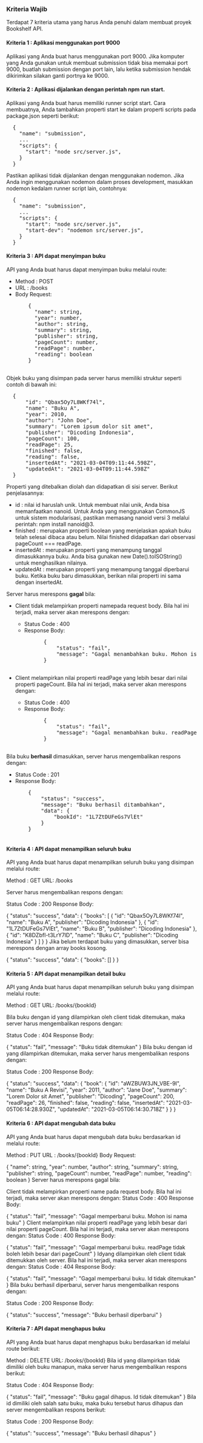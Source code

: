 ### Kriteria Wajib
Terdapat 7 kriteria utama yang harus Anda penuhi dalam membuat proyek Bookshelf API.

#### Kriteria 1 : Aplikasi menggunakan port 9000
Aplikasi yang Anda buat harus menggunakan port 9000. Jika komputer yang Anda gunakan untuk membuat submission tidak bisa memakai port 9000,  buatlah submission dengan port lain, lalu ketika submission hendak dikirimkan silakan ganti portnya ke 9000.

#### Kriteria 2 : Aplikasi dijalankan dengan perintah npm run start.
Aplikasi yang Anda buat harus memiliki runner script start. Cara membuatnya, Anda tambahkan properti start ke dalam properti scripts pada package.json seperti berikut:
<pre>
  {
    "name": "submission",
    ...
    "scripts": {
      "start": "node src/server.js",
    }
  }
</pre>

Pastikan aplikasi tidak dijalankan dengan menggunakan nodemon. Jika Anda ingin menggunakan nodemon dalam proses development, masukkan nodemon kedalam runner script lain, contohnya:
<pre>
  {
    "name": "submission",
    ...
    "scripts": {
      "start": "node src/server.js",
      "start-dev": "nodemon src/server.js",
    }
  }
</pre>

#### Kriteria 3 : API dapat menyimpan buku
API yang Anda buat harus dapat menyimpan buku melalui route:
<ul>
  <li>Method : POST</li>
  <li>URL : /books</li>
  <li>Body Request:</li>
  <pre>
    {
      "name": string,
      "year": number,
      "author": string,
      "summary": string,
      "publisher": string,
      "pageCount": number,
      "readPage": number,
      "reading": boolean
    }
  </pre>
</ul>

Objek buku yang disimpan pada server harus memiliki struktur seperti contoh di bawah ini:
<pre>
  {
      "id": "Qbax5Oy7L8WKf74l",
      "name": "Buku A",
      "year": 2010,
      "author": "John Doe",
      "summary": "Lorem ipsum dolor sit amet",
      "publisher": "Dicoding Indonesia",
      "pageCount": 100,
      "readPage": 25,
      "finished": false,
      "reading": false,
      "insertedAt": "2021-03-04T09:11:44.598Z",
      "updatedAt": "2021-03-04T09:11:44.598Z"
  }
</pre>
Properti yang ditebalkan diolah dan didapatkan di sisi server. Berikut penjelasannya:
<ul>
  <li>id : nilai id haruslah unik. Untuk membuat nilai unik, Anda bisa memanfaatkan nanoid. Untuk Anda yang menggunakan CommonJS untuk sistem modularisasi, pastikan memasang nanoid versi 3 melalui perintah: npm install nanoid@3.</li>
  <li>finished : merupakan properti boolean yang menjelaskan apakah buku telah selesai dibaca atau belum. Nilai finished didapatkan dari observasi pageCount === readPage.</li>
  <li>insertedAt : merupakan properti yang menampung tanggal dimasukkannya buku. Anda bisa gunakan new Date().toISOString() untuk menghasilkan nilainya.</li>
  <li>updatedAt : merupakan properti yang menampung tanggal diperbarui buku. Ketika buku baru dimasukkan, berikan nilai properti ini sama dengan insertedAt.</li>
</ul>

Server harus merespons **gagal** bila:
<ul>
  <li>Client tidak melampirkan properti namepada request body. Bila hal ini terjadi, maka server akan merespons dengan:</li>
  <ul>
    <li>Status Code : 400</li>
    <li>Response Body:</li>
    <pre>
      {
          "status": "fail",
          "message": "Gagal menambahkan buku. Mohon isi nama buku"
      }
    </pre>
  </ul>
  <li>Client melampirkan nilai properti readPage yang lebih besar dari nilai properti pageCount. Bila hal ini terjadi, maka server akan merespons dengan:</li>
  <ul>
    <li>Status Code : 400</li>
    <li>Response Body:</li>
    <pre>
      {
          "status": "fail",
          "message": "Gagal menambahkan buku. readPage tidak boleh lebih besar dari pageCount"
      }
    </pre>
  </ul>
</ul>

Bila buku **berhasil** dimasukkan, server harus mengembalikan respons dengan:
<ul>
  <li>Status Code : 201</li>
  <li>Response Body:</li>
  <pre>
    {
        "status": "success",
        "message": "Buku berhasil ditambahkan",
        "data": {
            "bookId": "1L7ZtDUFeGs7VlEt"
        }
    }
  </pre>
</ul>

#### Kriteria 4 : API dapat menampilkan seluruh buku
API yang Anda buat harus dapat menampilkan seluruh buku yang disimpan melalui route:

Method : GET
URL: /books

Server harus mengembalikan respons dengan:

Status Code : 200
Response Body:

{
    "status": "success",
    "data": {
        "books": [
            {
                "id": "Qbax5Oy7L8WKf74l",
                "name": "Buku A",
                "publisher": "Dicoding Indonesia"
            },
            {
                "id": "1L7ZtDUFeGs7VlEt",
                "name": "Buku B",
                "publisher": "Dicoding Indonesia"
            },
            {
                "id": "K8DZbfI-t3LrY7lD",
                "name": "Buku C",
                "publisher": "Dicoding Indonesia"
            }
        ]
    }
}
Jika belum terdapat buku yang dimasukkan, server bisa merespons dengan array books kosong.

{
    "status": "success",
    "data": {
        "books": []
    }
}


#### Kriteria 5 : API dapat menampilkan detail buku
API yang Anda buat harus dapat menampilkan seluruh buku yang disimpan melalui route:

Method : GET
URL: /books/{bookId}

Bila buku dengan id yang dilampirkan oleh client tidak ditemukan, maka server harus mengembalikan respons dengan:

Status Code : 404
Response Body:

{
    "status": "fail",
    "message": "Buku tidak ditemukan"
}
Bila buku dengan id yang dilampirkan ditemukan, maka server harus mengembalikan respons dengan:

Status Code : 200
Response Body:

{
    "status": "success",
    "data": {
        "book": {
            "id": "aWZBUW3JN_VBE-9I",
            "name": "Buku A Revisi",
            "year": 2011,
            "author": "Jane Doe",
            "summary": "Lorem Dolor sit Amet",
            "publisher": "Dicoding",
            "pageCount": 200,
            "readPage": 26,
            "finished": false,
            "reading": false,
            "insertedAt": "2021-03-05T06:14:28.930Z",
            "updatedAt": "2021-03-05T06:14:30.718Z"
        }
    }
}


#### Kriteria 6 : API dapat mengubah data buku
API yang Anda buat harus dapat mengubah data buku berdasarkan id melalui route:

Method : PUT
URL : /books/{bookId}
Body Request:

{
    "name": string,
    "year": number,
    "author": string,
    "summary": string,
    "publisher": string,
    "pageCount": number,
    "readPage": number,
    "reading": boolean
}
Server harus merespons gagal bila:

Client tidak melampirkan properti name pada request body. Bila hal ini terjadi, maka server akan merespons dengan:
Status Code : 400
Response Body:

{
    "status": "fail",
    "message": "Gagal memperbarui buku. Mohon isi nama buku"
}
Client melampirkan nilai properti readPage yang lebih besar dari nilai properti pageCount. Bila hal ini terjadi, maka server akan merespons dengan:
Status Code : 400
Response Body:

{
    "status": "fail",
    "message": "Gagal memperbarui buku. readPage tidak boleh lebih besar dari pageCount"
}
Idyang dilampirkan oleh client tidak ditemukkan oleh server. Bila hal ini terjadi, maka server akan merespons dengan:
Status Code : 404
Response Body:

{
    "status": "fail",
    "message": "Gagal memperbarui buku. Id tidak ditemukan"
}
Bila buku berhasil diperbarui, server harus mengembalikan respons dengan:

Status Code : 200
Response Body:

{
    "status": "success",
    "message": "Buku berhasil diperbarui"
}


#### Kriteria 7 : API dapat menghapus buku
API yang Anda buat harus dapat menghapus buku berdasarkan id melalui route berikut:

Method : DELETE
URL: /books/{bookId}
Bila id yang dilampirkan tidak dimiliki oleh buku manapun, maka server harus mengembalikan respons berikut:

Status Code : 404
Response Body:

{
    "status": "fail",
    "message": "Buku gagal dihapus. Id tidak ditemukan"
}
Bila id dimiliki oleh salah satu buku, maka buku tersebut harus dihapus dan server mengembalikan respons berikut:

Status Code : 200
Response Body:

{
    "status": "success",
    "message": "Buku berhasil dihapus"
}
